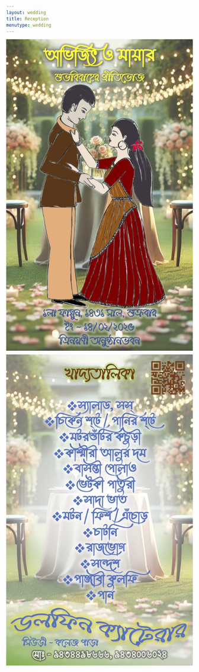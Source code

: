 ```yaml
---
layout: wedding
title: Reception
menutype: wedding
---
```


<!-- <embed src="ReceptionMenu.pdf" width="100%" height="100%" type="application/pdf" /> -->
<style>
    .wedingreceptionimgcontainer {
        display: flex;
        justify-content: center; /* Center horizontally */
        flex-wrap: wrap; /* Wrap to next line if needed */
        gap: 10px; /* Add some space between images */
    }
    .wedingreceptionimgcontainer img {
        max-width: 100%; /* Ensure responsiveness */
        height: auto;
    }
</style>

<div class="wedingreceptionimgcontainer">
    <img src="ReceptionMenu-f.jpg" alt="Image 1" >
    <img src="ReceptionMenu-b.jpg" alt="Image 2" >
</div>